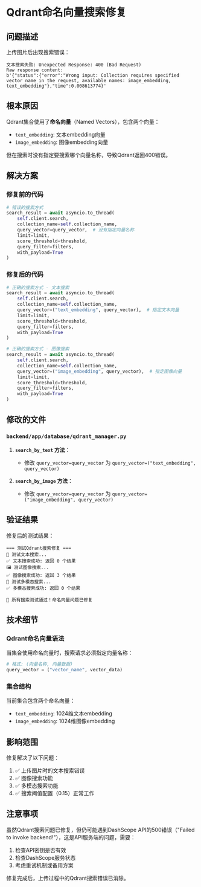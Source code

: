 # Qdrant命名向量搜索修复

## 问题描述

上传图片后出现搜索错误：

```
文本搜索失败: Unexpected Response: 400 (Bad Request)
Raw response content:
b'{"status":{"error":"Wrong input: Collection requires specified vector name in the request, available names: image_embedding, text_embedding"},"time":0.008613774}'
```

## 根本原因

Qdrant集合使用了**命名向量**（Named Vectors），包含两个向量：
- `text_embedding`: 文本embedding向量
- `image_embedding`: 图像embedding向量

但在搜索时没有指定要搜索哪个向量名称，导致Qdrant返回400错误。

## 解决方案

### 修复前的代码

```python
# 错误的搜索方式
search_result = await asyncio.to_thread(
    self.client.search,
    collection_name=self.collection_name,
    query_vector=query_vector,  # 没有指定向量名称
    limit=limit,
    score_threshold=threshold,
    query_filter=filters,
    with_payload=True
)
```

### 修复后的代码

```python
# 正确的搜索方式 - 文本搜索
search_result = await asyncio.to_thread(
    self.client.search,
    collection_name=self.collection_name,
    query_vector=("text_embedding", query_vector),  # 指定文本向量
    limit=limit,
    score_threshold=threshold,
    query_filter=filters,
    with_payload=True
)

# 正确的搜索方式 - 图像搜索
search_result = await asyncio.to_thread(
    self.client.search,
    collection_name=self.collection_name,
    query_vector=("image_embedding", query_vector),  # 指定图像向量
    limit=limit,
    score_threshold=threshold,
    query_filter=filters,
    with_payload=True
)
```

## 修改的文件

### `backend/app/database/qdrant_manager.py`

1. **`search_by_text` 方法**：
   - 修改 `query_vector=query_vector` 为 `query_vector=("text_embedding", query_vector)`

2. **`search_by_image` 方法**：
   - 修改 `query_vector=query_vector` 为 `query_vector=("image_embedding", query_vector)`

## 验证结果

修复后的测试结果：

```
=== 测试Qdrant搜索修复 ===
📝 测试文本搜索...
✅ 文本搜索成功: 返回 0 个结果
🖼️ 测试图像搜索...
✅ 图像搜索成功: 返回 3 个结果
🔄 测试多模态搜索...
✅ 多模态搜索成功: 返回 0 个结果

🎉 所有搜索测试通过！命名向量问题已修复
```

## 技术细节

### Qdrant命名向量语法

当集合使用命名向量时，搜索请求必须指定向量名称：

```python
# 格式: (向量名称, 向量数据)
query_vector = ("vector_name", vector_data)
```

### 集合结构

当前集合包含两个命名向量：
- `text_embedding`: 1024维文本embedding
- `image_embedding`: 1024维图像embedding

## 影响范围

修复解决了以下问题：
1. ✅ 上传图片时的文本搜索错误
2. ✅ 图像搜索功能
3. ✅ 多模态搜索功能
4. ✅ 搜索阈值配置（0.15）正常工作

## 注意事项

虽然Qdrant搜索问题已修复，但仍可能遇到DashScope API的500错误（"Failed to invoke backend!"），这是API服务端的问题，需要：

1. 检查API密钥是否有效
2. 检查DashScope服务状态
3. 考虑重试机制或备用方案

修复完成后，上传过程中的Qdrant搜索错误已消除。 